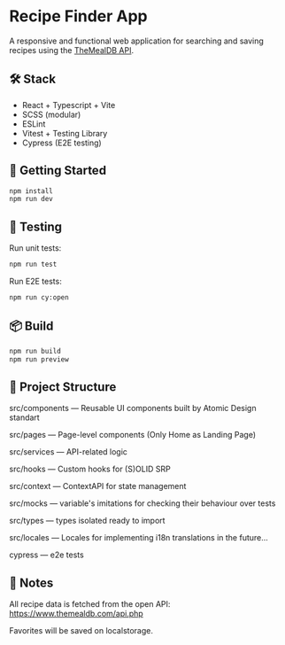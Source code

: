 # Recipe Finder App

A responsive and functional web application for searching and saving recipes using the [TheMealDB API](https://www.themealdb.com/api.php).

## 🛠 Stack

- React + Typescript + Vite
- SCSS (modular)
- ESLint
- Vitest + Testing Library
- Cypress (E2E testing)

## 🚀 Getting Started

```bash
npm install
npm run dev
```

## 🧪 Testing

Run unit tests:

```bash
npm run test
```

Run E2E tests:

```bash
npm run cy:open
```

## 📦 Build

```bash
npm run build
npm run preview
```

## 📁 Project Structure

src/components — Reusable UI components built by Atomic Design standart

src/pages — Page-level components (Only Home as Landing Page)

src/services — API-related logic

src/hooks — Custom hooks for (S)OLID SRP

src/context — ContextAPI for state management

src/mocks — variable's imitations for checking their behaviour over tests

src/types — types isolated ready to import

src/locales — Locales for implementing i18n translations in the future...

cypress — e2e tests

## 🧠 Notes

All recipe data is fetched from the open API: https://www.themealdb.com/api.php

Favorites will be saved on localstorage.
